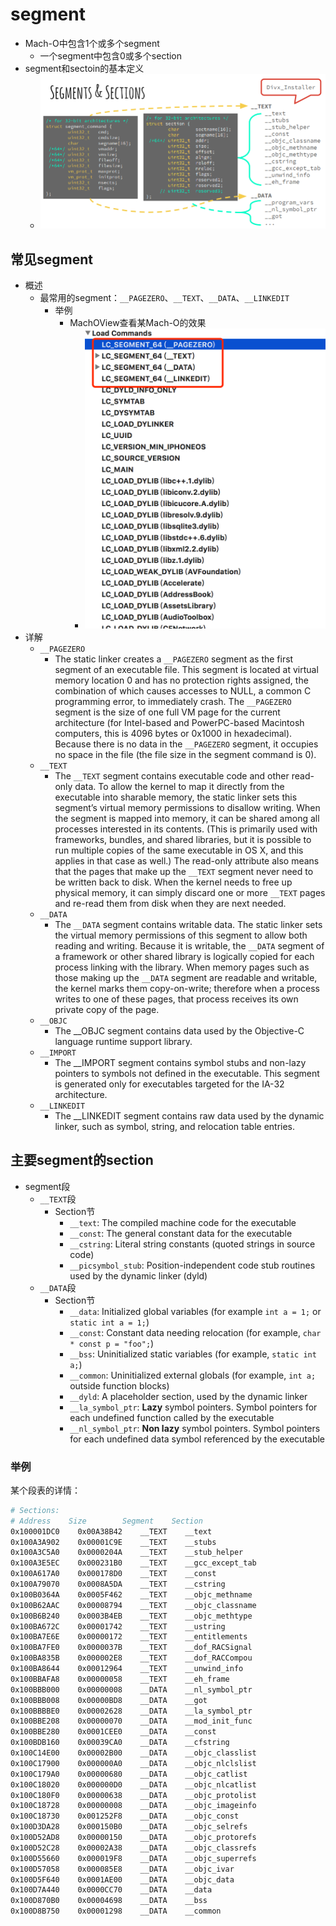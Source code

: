# segment

* Mach-O中包含1个或多个segment
  * 一个segment中包含0或多个section
* segment和sectoin的基本定义
  * ![macho_segments_sections](../../../assets/img/macho_segments_sections.png)

## 常见segment

* 概述
  * 最常用的segment：`__PAGEZERO`、`__TEXT`、`__DATA`、`__LINKEDIT`
    * 举例
      * MachOView查看某Mach-O的效果
        * ![machoview_four_segments](../../../assets/img/machoview_four_segments.png)
* 详解
  * `__PAGEZERO`
    * The static linker creates a `__PAGEZERO` segment as the first segment of an executable file. This segment is located at virtual memory location 0 and has no protection rights assigned, the combination of which causes accesses to NULL, a common C programming error, to immediately crash. The `__PAGEZERO` segment is the size of one full VM page for the current architecture (for Intel-based and PowerPC-based Macintosh computers, this is 4096 bytes or 0x1000 in hexadecimal). Because there is no data in the `__PAGEZERO` segment, it occupies no space in the file (the file size in the segment command is 0).
  * `__TEXT`
    * The `__TEXT` segment contains executable code and other read-only data. To allow the kernel to map it directly from the executable into sharable memory, the static linker sets this segment’s virtual memory permissions to disallow writing. When the segment is mapped into memory, it can be shared among all processes interested in its contents. (This is primarily used with frameworks, bundles, and shared libraries, but it is possible to run multiple copies of the same executable in OS X, and this applies in that case as well.) The read-only attribute also means that the pages that make up the `__TEXT` segment never need to be written back to disk. When the kernel needs to free up physical memory, it can simply discard one or more `__TEXT` pages and re-read them from disk when they are next needed.
  * `__DATA`
    * The `__DATA` segment contains writable data. The static linker sets the virtual memory permissions of this segment to allow both reading and writing. Because it is writable, the `__DATA` segment of a framework or other shared library is logically copied for each process linking with the library. When memory pages such as those making up the `__DATA` segment are readable and writable, the kernel marks them copy-on-write; therefore when a process writes to one of these pages, that process receives its own private copy of the page.
  * `__OBJC`
    * The __OBJC segment contains data used by the Objective-C language runtime support library.
  * `__IMPORT`
    * The __IMPORT segment contains symbol stubs and non-lazy pointers to symbols not defined in the executable. This segment is generated only for executables targeted for the IA-32 architecture.
  * `__LINKEDIT`
    * The __LINKEDIT segment contains raw data used by the dynamic linker, such as symbol, string, and relocation table entries.

## 主要segment的section

* segment段
  * `__TEXT`段
    * Section节
      * `__text`: The compiled machine code for the executable
      * `__const`: The general constant data for the executable
      * `__cstring`: Literal string constants (quoted strings in source code)
      * `__picsymbol_stub`: Position-independent code stub routines used by the dynamic linker (dyld)
  * `__DATA`段
    * Section节
      * `__data`: Initialized global variables (for example `int a = 1;` or `static int a = 1;`)
      * `__const`: Constant data needing relocation (for example, `char * const p = "foo";`)
      * `__bss`: Uninitialized static variables (for example, `static int a;`)
      * `__common`: Uninitialized external globals (for example, `int a;` outside function blocks)
      * `__dyld`: A placeholder section, used by the dynamic linker
      * `__la_symbol_ptr`: **Lazy** symbol pointers. Symbol pointers for each undefined function called by the executable
      * `__nl_symbol_ptr`: **Non lazy** symbol pointers. Symbol pointers for each undefined data symbol referenced by the executable

### 举例

某个段表的详情：

```bash
# Sections:
# Address    Size        Segment    Section
0x100001DC0    0x00A38B42    __TEXT    __text
0x100A3A902    0x00001C9E    __TEXT    __stubs
0x100A3C5A0    0x0000204A    __TEXT    __stub_helper
0x100A3E5EC    0x000231B0    __TEXT    __gcc_except_tab
0x100A617A0    0x000178D0    __TEXT    __const
0x100A79070    0x0008A5DA    __TEXT    __cstring
0x100B0364A    0x0005F462    __TEXT    __objc_methname
0x100B62AAC    0x00008794    __TEXT    __objc_classname
0x100B6B240    0x0003B4EB    __TEXT    __objc_methtype
0x100BA672C    0x00001742    __TEXT    __ustring
0x100BA7E6E    0x00000172    __TEXT    __entitlements
0x100BA7FE0    0x0000037B    __TEXT    __dof_RACSignal
0x100BA835B    0x000002E8    __TEXT    __dof_RACCompou
0x100BA8644    0x00012964    __TEXT    __unwind_info
0x100BBAFA8    0x00000058    __TEXT    __eh_frame
0x100BBB000    0x00000008    __DATA    __nl_symbol_ptr
0x100BBB008    0x00000BD8    __DATA    __got
0x100BBBBE0    0x00002628    __DATA    __la_symbol_ptr
0x100BBE208    0x00000070    __DATA    __mod_init_func
0x100BBE280    0x0001CEE0    __DATA    __const
0x100BDB160    0x00039CA0    __DATA    __cfstring
0x100C14E00    0x00002B00    __DATA    __objc_classlist
0x100C17900    0x000000A0    __DATA    __objc_nlclslist
0x100C179A0    0x00000680    __DATA    __objc_catlist
0x100C18020    0x000000D0    __DATA    __objc_nlcatlist
0x100C180F0    0x00000638    __DATA    __objc_protolist
0x100C18728    0x00000008    __DATA    __objc_imageinfo
0x100C18730    0x001252F8    __DATA    __objc_const
0x100D3DA28    0x000150B0    __DATA    __objc_selrefs
0x100D52AD8    0x00000150    __DATA    __objc_protorefs
0x100D52C28    0x00002A38    __DATA    __objc_classrefs
0x100D55660    0x000019F8    __DATA    __objc_superrefs
0x100D57058    0x000085E8    __DATA    __objc_ivar
0x100D5F640    0x0001AE00    __DATA    __objc_data
0x100D7A440    0x0000CC70    __DATA    __data
0x100D870B0    0x00004698    __DATA    __bss
0x100D8B750    0x00001298    __DATA    __common
```


